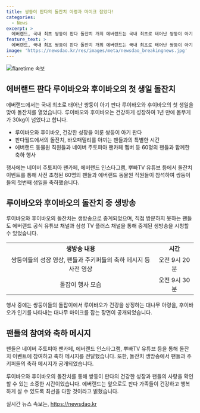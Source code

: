 ```yaml
---
title: 쌍둥이 판다의 돌잔치 아령과 마이크 잡았다!
categories:
  - News
excerpt: >
  에버랜드, 국내 최초 쌍둥이 판다 돌잔치 개최 에버랜드는 국내 최초로 태어난 쌍둥이 아기 판다 루이바오·후이바오의 첫 생일을 맞아 돌잔치를 열었다. 출생 당시 몸무게 180g, 140g에서 1년만에 모두 30kg을 넘어서며 건강하게 성장한 두 판다의 생일을 축하하고, 팬들을 초청하여 특별한 이벤트를 진행했다. 또한 생방송을 통해 직접 방문하지 못하는 팬들도 쌍둥이의 돌잔치를 함께 할 수 있었다. 이러한 이벤트를 통해 에버랜드는 팬들의 사랑에 보답하고, 판다 가족들의 건강과 행복을 기원하는 마음을 전했다.
feature_text: >
  에버랜드, 국내 최초 쌍둥이 판다 돌잔치 개최 에버랜드는 국내 최초로 태어난 쌍둥이 아기 판다 루이바오·후이바오의 첫 생일을 맞아 돌잔치를 열었다. 출생 당시 몸무게 180g, 140g에서 1년만에 모두 30kg을 넘어서며 건강하게 성장한 두 판다의 생일을 축하하고, 팬들을 초청하여 특별한 이벤트를 진행했다. 또한 생방송을 통해 직접 방문하지 못하는 팬들도 쌍둥이의 돌잔치를 함께 할 수 있었다. 이러한 이벤트를 통해 에버랜드는 팬들의 사랑에 보답하고, 판다 가족들의 건강과 행복을 기원하는 마음을 전했다.
image: 'https://newsdao.kr/res/images/meta/newsdao_breakingnews.jpg'
---
```


<p><img src="https://newsdao.kr/res/images/meta/newsdao_breakingnews.jpg" alt="flaretime 속보" /></p>

<h2 data-ke-size="size26">에버랜드 판다 루이바오와 후이바오의 첫 생일 돌잔치</h2>

<p data-ke-size="size16">에버랜드에서는 국내 최초로 태어난 쌍둥이 아기 판다 루이바오와 후이바오의 첫 생일을 맞아 돌잔치를 열었습니다. 루이바오와 후이바오는 건강하게 성장하여 1년 만에 몸무게가 30kg이 넘었다고 합니다.</p>

<ul>
  <li>루이바오와 후이바오, 건강한 성장을 이룬 쌍둥이 아기 판다</li>
  <li>판다월드에서의 돌잔치, 바오패밀리를 아끼는 팬들과의 특별한 시간</li>
  <li>에버랜드 동물원 직원들과 네이버 주토피아 팬카페 멤버 등 60명의 팬들과 함께한 축하 행사</li>
</ul>

<p>행사에는 네이버 주토피아 팬카페, 에버랜드 인스타그램, 뿌빠TV 유튜브 등에서 돌잔치 이벤트를 통해 사전 초청된 60명의 팬들과 에버랜드 동물원 직원들이 참석하여 쌍둥이들의 첫번째 생일을 축하했습니다.</p>

<h2 data-ke-size="size26">루이바오와 후이바오의 돌잔치 중 생방송</h2>

<p data-ke-size="size16">루이바오와 후이바오의 돌잔치는 생방송으로 중계되었으며, 직접 방문하지 못하는 팬들도 에버랜드 공식 유튜브 채널과 삼성 TV 플러스 채널을 통해 중계된 생방송을 시청할 수 있었습니다.</p>

<table>
  <tr>
    <td style="text-align: center; height: 17px;"><b>생방송 내용</b></td>
    <td style="text-align: center; height: 17px;"><b>시간</b></td>
  </tr>
  <tr>
    <td style="text-align: center; height: 17px;">쌍둥이들의 성장 영상, 팬들과 주키퍼들의 축하 메시지 등 사전 영상</td>
    <td style="text-align: center; height: 17px;">오전 9시 20분</td>
  </tr>
  <tr>
    <td style="text-align: center; height: 17px;">돌잡이 행사 모습</td>
    <td style="text-align: center; height: 17px;">오전 9시 30분</td>
  </tr>
</table>

<p>행사 중에는 쌍둥이들의 돌잡이에서 루이바오가 건강을 상징하는 대나무 아령을, 후이바오가 인기를 나타내는 대나무 마이크를 잡는 장면이 공개되었습니다.</p>

<h2 data-ke-size="size26">팬들의 참여와 축하 메시지</h2>

<p data-ke-size="size16">팬들은 네이버 주토피아 팬카페, 에버랜드 인스타그램, 뿌빠TV 유튜브 등을 통해 돌잔치 이벤트에 참여하고 축하 메시지를 전달했습니다. 또한, 돌잔치 생방송에서 팬들과 주키퍼들의 축하 메시지가 공개되었습니다.</p>

<p>루이바오와 후이바오의 돌잔치를 통해 쌍둥이 판다의 건강한 성장과 팬들의 사랑을 확인할 수 있는 소중한 시간이었습니다. 에버랜드는 앞으로도 판다 가족들이 건강하고 행복하게 살 수 있도록 최선을 다할 것이라고 밝혔습니다.</p>
실시간 뉴스 속보는, <a href="https://newsdao.kr" rel="dofollow">https://newsdao.kr</a>



